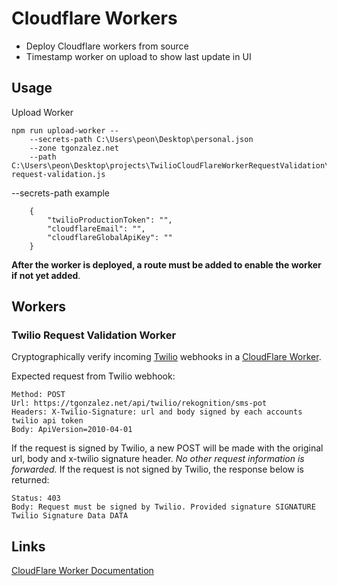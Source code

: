 # Cloudflare Workers

 - Deploy Cloudflare workers from source
 - Timestamp worker on upload to show last update in UI

## Usage

Upload Worker

    npm run upload-worker --
        --secrets-path C:\Users\peon\Desktop\personal.json
        --zone tgonzalez.net
        --path C:\Users\peon\Desktop\projects\TwilioCloudFlareWorkerRequestValidation\src\workers\twilio-request-validation.js

--secrets-path example

        {
            "twilioProductionToken": "",
            "cloudflareEmail": "",
            "cloudflareGlobalApiKey": ""
        }

**After the worker is deployed, a route must be added to enable the worker if not yet added**.

## Workers

### Twilio Request Validation Worker
Cryptographically verify incoming [Twilio](https://www.twilio.com/docs/api/security) webhooks in a [CloudFlare Worker](https://blog.cloudflare.com/introducing-cloudflare-workers/).

Expected request from Twilio webhook:

    Method: POST
    Url: https://tgonzalez.net/api/twilio/rekognition/sms-pot
    Headers: X-Twilio-Signature: url and body signed by each accounts twilio api token
    Body: ApiVersion=2010-04-01

If the request is signed by Twilio, a new POST will be made with the original url, body and x-twilio signature header. *No other request information is forwarded.* If the request is not signed by Twilio, the response below is returned:

    Status: 403
    Body: Request must be signed by Twilio. Provided signature SIGNATURE Twilio Signature Data DATA

## Links

[CloudFlare Worker Documentation](https://developers.cloudflare.com/workers/api/)